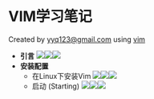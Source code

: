 # VIM学习笔记

Created by yyq123@gmail.com using [vim](http://www.vim.org/)

- **引言** [![](https://yyq123.github.io/learn-vim/images/github_16px.png)](https://yyq123.github.io/learn-vim/learn-vi-00-Intro.html)[![](https://yyq123.github.io/learn-vim/images/Google_Blogger_16px.png)](https://yyq123.blogspot.com/2018/05/vim-intro.html)[![](https://yyq123.github.io/learn-vim/images/zhihu_16px.png)](https://zhuanlan.zhihu.com/p/37478384)
- **安装配置**
  - 在Linux下安装Vim [![](https://yyq123.github.io/learn-vim/images/github_16px.png)](https://yyq123.github.io/learn-vim/learn-vi-00-Intro.html)[![](https://yyq123.github.io/learn-vim/images/Google_Blogger_16px.png)](https://yyq123.blogspot.com/2018/05/vim-intro.html)[![](https://yyq123.github.io/learn-vim/images/zhihu_16px.png)](https://zhuanlan.zhihu.com/p/37478384)
  - 启动 (Starting) [![](https://yyq123.github.io/learn-vim/images/github_16px.png)](https://yyq123.github.io/learn-vim/learn-vi-00-Intro.html)[![](https://yyq123.github.io/learn-vim/images/Google_Blogger_16px.png)](https://yyq123.blogspot.com/2018/05/vim-intro.html)[![](https://yyq123.github.io/learn-vim/images/zhihu_16px.png)](https://zhuanlan.zhihu.com/p/37478384)
